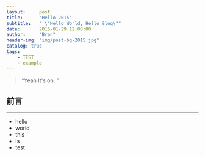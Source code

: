```yaml
---
layout:     post
title:      "Hello 2015"
subtitle:   " \"Hello World, Hello Blog\""
date:       2015-01-29 12:00:00
author:     "Bran"
header-img: "img/post-bg-2015.jpg"
catalog: true
tags:
    - TEST
    - example
---
```


> “Yeah It's on. ”


## 前言

- - -
- hello
- world
-  this
- is
-  test



